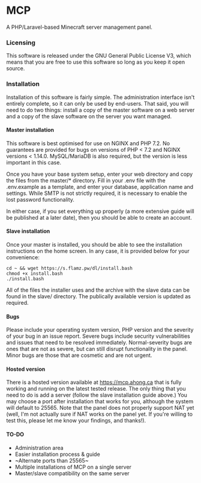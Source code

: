 # MCP
A PHP/Laravel-based Minecraft server management panel.

### Licensing
This software is released under the GNU General Public License V3, which means that you are free to use this software so long as you keep it open source.

### Installation
Installation of this software is fairly simple. The administration interface isn't entirely complete, so it can only be used by end-users. That said,
you will need to do two things: install a copy of the master software on a web server and a copy of the slave software on the server you want managed.

#### Master installation
This software is best optimised for use on NGINX and PHP 7.2. No guarantees are provided for bugs on versions of PHP < 7.2 and NGINX versions < 1.14.0.
MySQL/MariaDB is also required, but the version is less important in this case. 

Once you have your base system setup, enter your web directory and copy the files from the master/* directory. Fill in your .env file with the .env.example as
a template, and enter your database, application name and settings. While SMTP is not strictly required, it is necessary to enable the lost password
functionality.

In either case, if you set everything up properly (a more extensive guide will be published at a later date), then you should be able to create an account. 

#### Slave installation
Once your master is installed, you should be able to see the installation instructions on the home screen. In any case, it is provided below for your convenience:

	cd ~ && wget https://s.flamz.pw/dl/install.bash
	chmod +x install.bash
	./install.bash

All of the files the installer uses and the archive with the slave data can be found in the slave/ directory. The publically available version is updated as required.

#### Bugs
Please include your operating system version, PHP version and the severity of your bug in an issue report.
Severe bugs include security vulnerabilities and issues that need to be resolved immediately. Normal-severity bugs
are ones that are not as severe, but can still disrupt functionality in the panel. Minor bugs are those that are 
cosmetic and are not urgent.

#### Hosted version
There is a hosted version available at https://mcp.ahong.ca that is fully working and running on the latest tested release. The only thing that you need to do is
add a server (follow the slave installation guide above.) You may choose a port after installation that works for you, although the system will default to 25565. Note that the panel does not properly support NAT yet (well, I'm not actually sure if NAT works on the panel yet. If you're willing to test this, please let me know your findings, and thanks!).

#### TO-DO
- Administration area
- Easier installation process & guide
- ~Alternate ports than 25565~
- Multiple installations of MCP on a single server
- Master/slave compatibility on the same server
